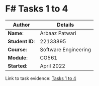 # F# Tasks 1 to 4

| Author | Details |
| ---- | ---- |
**Name**: | Arbaaz Patwari  |
**Student ID**: | 22133895 |
**Course:** | Software Engineering |
**Module**: | CO561 |
**Started**: | April 2022 |  

Link to task evidence: [Tasks 1 to 4](https://github.com/ArbaazPatwari/CO561-Functional-Programming-2023/wiki/Tasks-1-to-4)
